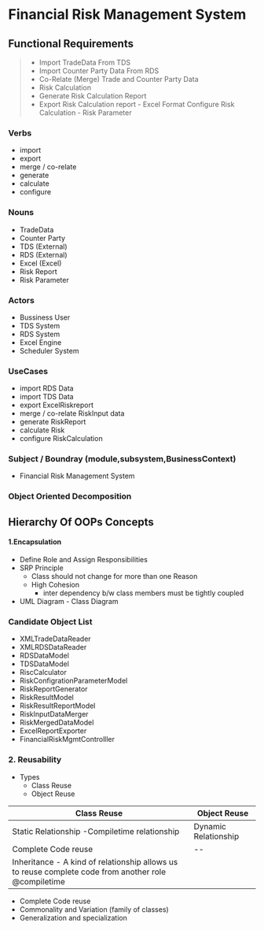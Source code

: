 # Financial Risk Management System

## Functional Requirements

> - Import TradeData From TDS 
> - Import Counter Party Data From RDS
> - Co-Relate (Merge) Trade and Counter Party Data
> - Risk Calculation
> - Generate Risk Calculation Report
> - Export Risk Calculation report - Excel Format
> Configure Risk Calculation  - Risk Parameter

### Verbs
- import
- export
- merge / co-relate
- generate
- calculate
- configure 
### Nouns
- TradeData
- Counter Party
- TDS (External)
- RDS (External)
- Excel (Excel)
- Risk Report
- Risk Parameter

### Actors
- Bussiness User
- TDS System
- RDS System
- Excel Engine
- Scheduler System

### UseCases
 - import RDS Data
 - import TDS Data
- export ExcelRiskreport
- merge / co-relate RiskInput data
- generate RiskReport
- calculate Risk
- configure RiskCalculation
### Subject /  Boundray (module,subsystem,BusinessContext)
- Financial Risk Management System

### Object Oriented Decomposition

## Hierarchy Of OOPs Concepts
#### 1.Encapsulation

- Define Role and Assign Responsibilities
- SRP Principle
	- Class should not change for more than one Reason
	- High Cohesion 
		- inter dependency b/w class members must be tightly coupled
- UML Diagram - Class Diagram

### Candidate Object List 

- XMLTradeDataReader
- XMLRDSDataReader
- RDSDataModel
- TDSDataModel
- RiscCalculator
- RiskConfigrationParameterModel
- RiskReportGenerator
- RiskResultModel
- RiskResultReportModel
- RiskInputDataMerger
- RiskMergedDataModel
- ExcelReportExporter
- FinancialRiskMgmtControlller

### 2.  Reusability
- Types
	- Class Reuse
	- Object Reuse
	
| Class Reuse | Object Reuse |
|--|--|
|  Static Relationship -Compiletime relationship| Dynamic Relationship |
|Complete Code reuse|--|
|Inheritance - A kind of relationship allows us to reuse complete code from another role @compiletime
- Complete Code reuse
- Commonality and Variation (family of classes)
- Generalization and specialization


<!--stackedit_data:
eyJoaXN0b3J5IjpbLTM1MTgyODk2NSw3OTA2MDE0NCw5Mjc5Mz
M1ODYsMzg2NTQxNTM4LDE0NjU2MjQzMTAsNTUwOTkwNjYxLDcw
MTE4NjI3MywtMTc3Mjg3NjE0MiwtMjEwMTM1ODM2NCw2MDgyNz
E1MjMsMTI2OTU1ODc5MywzNDg0MjM0ODAsMTUyOTkzNjcwMyw3
NjAwMDA2OTYsMTg1MDg2MjY4OSwtMTIyMTk4MDk5NSwxMzI0OD
Y3NDQyXX0=
-->